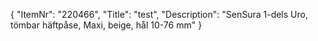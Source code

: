 {
  "ItemNr": "220466",
  "Title": "test",
  "Description": "SenSura 1-dels Uro, tömbar häftpåse, Maxi, beige, hål 10-76 mm"
}